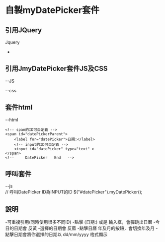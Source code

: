 # 自製myDatePicker套件

## 引用JQuery
   Jquery
- <script src="https://code.jquery.com/jquery-1.12.4.min.js"
  integrity="sha256-ZosEbRLbNQzLpnKIkEdrPv7lOy9C27hHQ+Xp8a4MxAQ=" crossorigin="anonymous"></script>

## 引用JmyDatePicker套件JS及CSS
--JS

<script src="https://github.com/dstsidragon/myDatePickerUI/blob/main/js/datePicker.js"></script>


--css

<link rel="stylesheet" href="https://github.com/dstsidragon/myDatePickerUI/blob/main/css/datePicker.css">
 

## 套件html
--html
 <!--     DatePicker   Start   -->
    <!-- span的ID可自定義 -->
    <span id="datePickerParent">
        <label for="datePicker">日期:</label>
        <!-- input的ID可自定義 -->
        <input id="datePicker" type="text" >
    </span>
    <!--     DatePicker   End   -->

##  呼叫套件
--js  
 //  呼叫DatePicker  ID為INPUT的ID 
$("#datePicker").myDatePicker();

## 說明
-可重複引用(同時使用很多不同ID)
-點擊 (日期:) 或是 輸入框，會彈跳出日曆
-今日的日期會  反黃
-選擇的日期會  反藍
-點擊日曆 年及月的按鈕，會切換年及月
-點擊日期會將你選擇的日期以 dd/mm/yyyy 格式顯示
